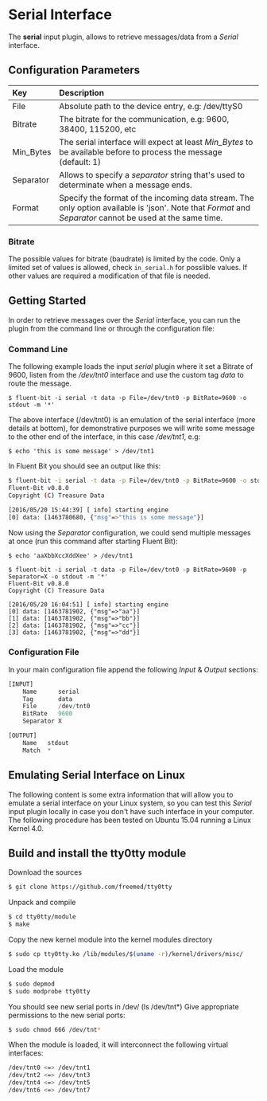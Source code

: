# Serial Interface

The **serial** input plugin, allows to retrieve messages/data from a _Serial_ interface.

## Configuration Parameters

| Key | Description |
| :--- | :--- |
| File | Absolute path to the device entry, e.g: /dev/ttyS0 |
| Bitrate | The bitrate for the communication, e.g: 9600, 38400, 115200, etc |
| Min\_Bytes | The serial interface will expect at least _Min\_Bytes_ to be available before to process the message \(default: 1\) |
| Separator | Allows to specify a _separator_ string that's used to determinate when a message ends. |
| Format | Specify the format of the incoming data stream. The only option available is 'json'. Note that _Format_ and _Separator_ cannot be used at the same time. |

### Bitrate
The possible values for bitrate (baudrate) is limited by the code. Only a limited set of values is allowed, check `in_serial.h` for posslible values.
If other values are required a modification of that file is needed.

## Getting Started

In order to retrieve messages over the _Serial_ interface, you can run the plugin from the command line or through the configuration file:

### Command Line

The following example loads the input _serial_ plugin where it set a Bitrate of 9600, listen from the _/dev/tnt0_ interface and use the custom tag _data_ to route the message.

```text
$ fluent-bit -i serial -t data -p File=/dev/tnt0 -p BitRate=9600 -o stdout -m '*'
```

The above interface \(/dev/tnt0\) is an emulation of the serial interface \(more details at bottom\), for demonstrative purposes we will write some message to the other end of the interface, in this case _/dev/tnt1_, e.g:

```text
$ echo 'this is some message' > /dev/tnt1
```

In Fluent Bit you should see an output like this:

```bash
$ fluent-bit -i serial -t data -p File=/dev/tnt0 -p BitRate=9600 -o stdout -m '*'
Fluent-Bit v0.8.0
Copyright (C) Treasure Data

[2016/05/20 15:44:39] [ info] starting engine
[0] data: [1463780680, {"msg"=>"this is some message"}]
```

Now using the _Separator_ configuration, we could send multiple messages at once \(run this command after starting Fluent Bit\):

```text
$ echo 'aaXbbXccXddXee' > /dev/tnt1
```

```text
$ fluent-bit -i serial -t data -p File=/dev/tnt0 -p BitRate=9600 -p Separator=X -o stdout -m '*'
Fluent-Bit v0.8.0
Copyright (C) Treasure Data

[2016/05/20 16:04:51] [ info] starting engine
[0] data: [1463781902, {"msg"=>"aa"}]
[1] data: [1463781902, {"msg"=>"bb"}]
[2] data: [1463781902, {"msg"=>"cc"}]
[3] data: [1463781902, {"msg"=>"dd"}]
```

### Configuration File

In your main configuration file append the following _Input_ & _Output_ sections:

```python
[INPUT]
    Name      serial
    Tag       data
    File      /dev/tnt0
    BitRate   9600
    Separator X

[OUTPUT]
    Name   stdout
    Match  *
```

## Emulating Serial Interface on Linux

The following content is some extra information that will allow you to emulate a serial interface on your Linux system, so you can test this _Serial_ input plugin locally in case you don't have such interface in your computer. The following procedure has been tested on Ubuntu 15.04 running a Linux Kernel 4.0.

## Build and install the tty0tty module

Download the sources

```bash
$ git clone https://github.com/freemed/tty0tty
```

Unpack and compile

```bash
$ cd tty0tty/module
$ make
```

Copy the new kernel module into the kernel modules directory

```bash
$ sudo cp tty0tty.ko /lib/modules/$(uname -r)/kernel/drivers/misc/
```

Load the module

```bash
$ sudo depmod
$ sudo modprobe tty0tty
```

You should see new serial ports in /dev/ \(ls /dev/tnt\*\) Give appropriate permissions to the new serial ports:

```bash
$ sudo chmod 666 /dev/tnt*
```

When the module is loaded, it will interconnect the following virtual interfaces:

```bash
/dev/tnt0 <=> /dev/tnt1
/dev/tnt2 <=> /dev/tnt3
/dev/tnt4 <=> /dev/tnt5
/dev/tnt6 <=> /dev/tnt7
```

